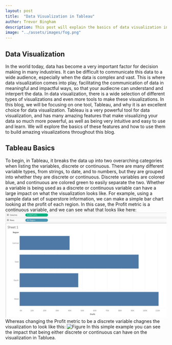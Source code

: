 ```yaml
---
layout: post
title:  "Data Visualization in Tableau"
author: Trevor Bingham
description: This post will explain the basics of data visualization in Tableau.
image: "../assets/images/fog.png"
--- 
```


## Data Visualization

In the world today, data has become a very important factor for decision making in many industries. It can be difficult to communicate this data to a wide audience, especially when the data is complex and vast. This is where data visualization comes into play, facilitating the communication of data in meaningful and impactful ways, so that your audiecne can understand and interpert the data. In data visualization, there is a wide selection of different types of visualizations and even more tools to make these visualizations. In this blog, we will be focusing on one tool, Tableau, and why it is an excellent choice for data visualization. Tableau is a very powerful tool for data visualization, and has many amazing features that make visualizing your data so much more powerful, as well as being very intuitive and easy to use and learn. We will explore the basics of these features and how to use them to build amazing visualizations throughout this blog.

## Tableau Basics

To begin, in Tableau, it breaks the data up into two overarching categories when listing the variables, discrete or continuous. There are many different variable types, from strings, to date, and to numbers, but they are grouped into whether they are discrete or continuous. Discrete variables are colored blue, and continuous are colored green to easily separate the two. Whether a variable is being used as a discrete or continuous variable can have a large impact on what the visualization looks like. For example, using a sample data set of superstore information, we can make a simple bar chart looking at the profit of each region. In this case, the Profit metric is a continuous variable, and we can see what that looks like here:
![Continuous Profit](../assets/images/cont.jpg)
Whereas changing the Profit metric to be a discrete variable chagnes the visualization to look like this:
![Figure]({{site.url}}/{{site.baseurl}}/assets/images/dic.jpg)
In this simple example you can see the impact that being either discrete or continuous can have on the visualization in Tabluea. 